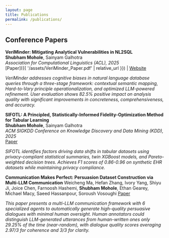 ```yaml
---
layout: page
title: Publications
permalink: /publications/
---
```


## Conference Papers

**VeriMinder: Mitigating Analytical Vulnerabilities in NL2SQL**  
**Shubham Mohole**, Sainyam Galhotra  
*Association for Computational Linguistics (ACL), 2025*  
[Paper]({{ '/assets/VeriMinder_Paper.pdf' | relative_url }}) | [Website](https://veriminder.ai)

*VeriMinder addresses cognitive biases in natural language database queries through a three-stage framework: contextual semantic mapping, Hard-to-Vary principle operationalization, and optimized LLM-powered refinement. User evaluation shows 82.5% positive impact on analysis quality with significant improvements in concreteness, comprehensiveness, and accuracy.*

**SIFOTL: A Principled, Statistically-Informed Fidelity-Optimization Method for Tabular Learning**  
**Shubham Mohole**, Sainyam Galhotra  
*ACM SIGKDD Conference on Knowledge Discovery and Data Mining (KDD), 2025*  
[Paper](https://kdd2025.kdd.org/wp-content/uploads/2025/07/CameraReady-03.pdf)

*SIFOTL identifies factors driving data shifts in tabular datasets using privacy-compliant statistical summaries, twin XGBoost models, and Pareto-weighted decision trees. Achieves F1 scores of 0.86-0.96 on synthetic EHR datasets while maintaining privacy compliance.*

**Communication Makes Perfect: Persuasion Dataset Construction via Multi-LLM Communication**
Weicheng Ma, Hefan Zhang, Ivory Yang, Shiyu Ji, Joice Chen, Farnoosh Hashemi, **Shubham Mohole**, Ethan Gearey, Michael Macy, Saeed Hassanpour, Soroush Vosoughi
[Paper](https://aclanthology.org/2025.naacl-long.203.pdf)

*This paper presents a multi-LLM communication framework with 6 specialized agents to automatically generate high-quality persuasive dialogues with minimal human oversight. Human annotators could distinguish LLM-generated utterances from human-written ones only 29.25% of the time (near-random), with dialogue quality scores averaging 2.97/3 for coherence and 3/3 for clarity.*